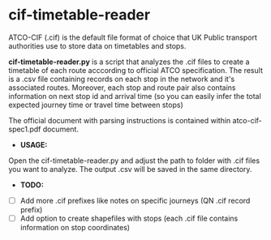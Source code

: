 # cif-timetable-reader

ATCO-CIF (.cif) is the default file format of choice that UK Public transport authorities use to store data on timetables and stops. 

**cif-timetable-reader.py** is a script that analyzes the .cif files to create a timetable of each route acccording to official ATCO specification. The result is a .csv file containing records on each stop in the network and it's associated routes. Moreover, each stop and route pair also contains information on next stop id and arrival time (so you can easily infer the total expected journey time or travel time between stops)

The official document with parsing instructions is contained within atco-cif-spec1.pdf document.

- **USAGE:** 

Open the cif-timetable-reader.py and adjust the path to folder with .cif files you want to analyze. The output .csv will be saved in the same directory.

 - **TODO:**
 - [ ] Add more .cif prefixes like notes on specific journeys (QN .cif record prefix)
- [ ] Add option to create shapefiles with stops (each .cif file contains information on stop coordinates)
